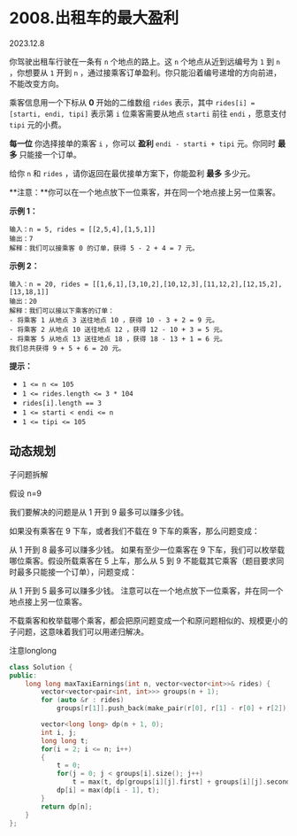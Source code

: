 # 2008.出租车的最大盈利

2023.12.8

你驾驶出租车行驶在一条有 `n` 个地点的路上。这 `n` 个地点从近到远编号为 `1` 到 `n` ，你想要从 `1` 开到 `n` ，通过接乘客订单盈利。你只能沿着编号递增的方向前进，不能改变方向。

乘客信息用一个下标从 **0** 开始的二维数组 `rides` 表示，其中 `rides[i] = [starti, endi, tipi]` 表示第 `i` 位乘客需要从地点 `starti` 前往 `endi` ，愿意支付 `tipi` 元的小费。

**每一位** 你选择接单的乘客 `i` ，你可以 **盈利** `endi - starti + tipi` 元。你同时 **最多** 只能接一个订单。

给你 `n` 和 `rides` ，请你返回在最优接单方案下，你能盈利 **最多** 多少元。

**注意：**你可以在一个地点放下一位乘客，并在同一个地点接上另一位乘客。

**示例 1：**

```
输入：n = 5, rides = [[2,5,4],[1,5,1]]
输出：7
解释：我们可以接乘客 0 的订单，获得 5 - 2 + 4 = 7 元。
```

**示例 2：**

```
输入：n = 20, rides = [[1,6,1],[3,10,2],[10,12,3],[11,12,2],[12,15,2],[13,18,1]]
输出：20
解释：我们可以接以下乘客的订单：
- 将乘客 1 从地点 3 送往地点 10 ，获得 10 - 3 + 2 = 9 元。
- 将乘客 2 从地点 10 送往地点 12 ，获得 12 - 10 + 3 = 5 元。
- 将乘客 5 从地点 13 送往地点 18 ，获得 18 - 13 + 1 = 6 元。
我们总共获得 9 + 5 + 6 = 20 元。
```

**提示：**

- `1 <= n <= 105`
- `1 <= rides.length <= 3 * 104`
- `rides[i].length == 3`
- `1 <= starti < endi <= n`
- `1 <= tipi <= 105`



## 动态规划

子问题拆解

假设 n=9

我们要解决的问题是从 1 开到 9 最多可以赚多少钱。

如果没有乘客在 9 下车，或者我们不载在 9 下车的乘客，那么问题变成：

从 1 开到 8 最多可以赚多少钱。
如果有至少一位乘客在 9 下车，我们可以枚举载哪位乘客。假设所载乘客在 5 上车，那么从 5 到 9 不能载其它乘客（题目要求同时最多只能接一个订单），问题变成：

从 1 开到 5 最多可以赚多少钱。
注意可以在一个地点放下一位乘客，并在同一个地点接上另一位乘客。

不载乘客和枚举载哪个乘客，都会把原问题变成一个和原问题相似的、规模更小的子问题，这意味着我们可以用递归解决。



注意longlong

```c++
class Solution {
public:
    long long maxTaxiEarnings(int n, vector<vector<int>>& rides) {
        vector<vector<pair<int, int>>> groups(n + 1);
        for (auto &r : rides)
            groups[r[1]].push_back(make_pair(r[0], r[1] - r[0] + r[2]));

        vector<long long> dp(n + 1, 0);
        int i, j;
        long long t;
        for(i = 2; i <= n; i++)
        {
            t = 0;
            for(j = 0; j < groups[i].size(); j++)
                t = max(t, dp[groups[i][j].first] + groups[i][j].second);
            dp[i] = max(dp[i - 1], t);
        }
        return dp[n];
    }
};
```

